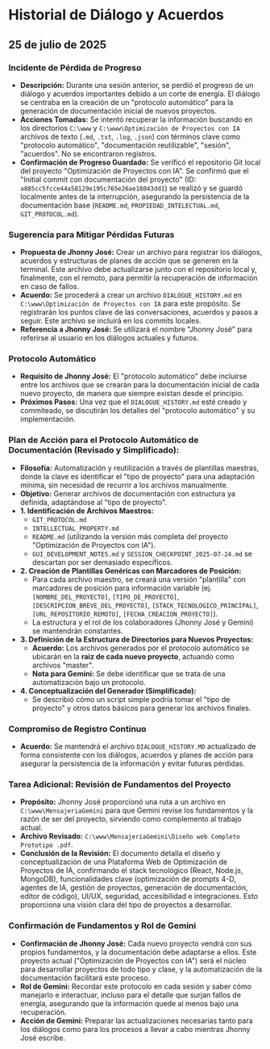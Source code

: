 # Historial de Diálogo y Acuerdos

## 25 de julio de 2025

### Incidente de Pérdida de Progreso
- **Descripción:** Durante una sesión anterior, se perdió el progreso de un diálogo y acuerdos importantes debido a un corte de energía. El diálogo se centraba en la creación de un "protocolo automático" para la generación de documentación inicial de nuevos proyectos.
- **Acciones Tomadas:** Se intentó recuperar la información buscando en los directorios `C:\www` y `C:\www\Optimización de Proyectos con IA` archivos de texto (`.md`, `.txt`, `.log`, `.json`) con términos clave como "protocolo automático", "documentación reutilizable", "sesión", "acuerdos". No se encontraron registros.
- **Confirmación de Progreso Guardado:** Se verificó el repositorio Git local del proyecto "Optimización de Proyectos con IA". Se confirmó que el "Initial commit con documentación del proyecto" (ID: `a885cc5fcce44a58129e195c765e26ae18043dd1`) se realizó y se guardó localmente antes de la interrupción, asegurando la persistencia de la documentación base (`README.md`, `PROPIEDAD_INTELECTUAL.md`, `GIT_PROTOCOL.md`).

### Sugerencia para Mitigar Pérdidas Futuras
- **Propuesta de Jhonny José:** Crear un archivo para registrar los diálogos, acuerdos y estructuras de planes de acción que se generen en la terminal. Este archivo debe actualizarse junto con el repositorio local y, finalmente, con el remoto, para permitir la recuperación de información en caso de fallos.
- **Acuerdo:** Se procederá a crear un archivo `DIALOGUE_HISTORY.md` en `C:\www\Optimización de Proyectos con IA` para este propósito. Se registrarán los puntos clave de las conversaciones, acuerdos y pasos a seguir. Este archivo se incluirá en los commits locales.
- **Referencia a Jhonny José:** Se utilizará el nombre "Jhonny José" para referirse al usuario en los diálogos actuales y futuros.

### Protocolo Automático
- **Requisito de Jhonny José:** El "protocolo automático" debe incluirse entre los archivos que se crearán para la documentación inicial de cada nuevo proyecto, de manera que siempre existan desde el principio.
- **Próximos Pasos:** Una vez que el `DIALOGUE_HISTORY.md` esté creado y commiteado, se discutirán los detalles del "protocolo automático" y su implementación.

### Plan de Acción para el Protocolo Automático de Documentación (Revisado y Simplificado):
- **Filosofía:** Automatización y reutilización a través de plantillas maestras, donde la clave es identificar el "tipo de proyecto" para una adaptación mínima, sin necesidad de recurrir a los archivos manualmente.
- **Objetivo:** Generar archivos de documentación con estructura ya definida, adaptándose al "tipo de proyecto".
- **1. Identificación de Archivos Maestros:**
    - `GIT_PROTOCOL.md`
    - `INTELLECTUAL_PROPERTY.md`
    - `README.md` (utilizando la versión más completa del proyecto "Optimización de Proyectos con IA").
    - `GUI_DEVELOPMENT_NOTES.md` y `SESSION_CHECKPOINT_2025-07-24.md` se descartan por ser demasiado específicos.
- **2. Creación de Plantillas Genéricas con Marcadores de Posición:**
    - Para cada archivo maestro, se creará una versión "plantilla" con marcadores de posición para información variable (ej. `[NOMBRE_DEL_PROYECTO]`, `[TIPO_DE_PROYECTO]`, `[DESCRIPCION_BREVE_DEL_PROYECTO]`, `[STACK_TECNOLOGICO_PRINCIPAL]`, `[URL_REPOSITORIO_REMOTO]`, `[FECHA_CREACION_PROYECTO]`).
    - La estructura y el rol de los colaboradores (Jhonny José y Gemini) se mantendrán constantes.
- **3. Definición de la Estructura de Directorios para Nuevos Proyectos:**
    - **Acuerdo:** Los archivos generados por el protocolo automático se ubicarán en la **raíz de cada nuevo proyecto**, actuando como archivos "master".
    - **Nota para Gemini:** Se debe identificar que se trata de una automatización bajo un protocolo.
- **4. Conceptualización del Generador (Simplificado):**
    - Se describió cómo un script simple podría tomar el "tipo de proyecto" y otros datos básicos para generar los archivos finales.

### Compromiso de Registro Continuo
- **Acuerdo:** Se mantendrá el archivo `DIALOGUE_HISTORY.MD` actualizado de forma consistente con los diálogos, acuerdos y planes de acción para asegurar la persistencia de la información y evitar futuras pérdidas.

### Tarea Adicional: Revisión de Fundamentos del Proyecto
- **Propósito:** Jhonny José proporcionó una ruta a un archivo en `C:\www\MensajeriaGemini` para que Gemini revise los fundamentos y la razón de ser del proyecto, sirviendo como complemento al trabajo actual.
- **Archivo Revisado:** `C:\www\MensajeriaGemini\Diseño web Completo Prototipo .pdf`.
- **Conclusión de la Revisión:** El documento detalla el diseño y conceptualización de una Plataforma Web de Optimización de Proyectos de IA, confirmando el stack tecnológico (React, Node.js, MongoDB), funcionalidades clave (optimización de prompts 4-D, agentes de IA, gestión de proyectos, generación de documentación, editor de código), UI/UX, seguridad, accesibilidad e integraciones. Esto proporciona una visión clara del tipo de proyectos a desarrollar.

### Confirmación de Fundamentos y Rol de Gemini
- **Confirmación de Jhonny José:** Cada nuevo proyecto vendrá con sus propios fundamentos, y la documentación debe adaptarse a ellos. Este proyecto actual ("Optimización de Proyectos con IA") será el núcleo para desarrollar proyectos de todo tipo y clase, y la automatización de la documentación facilitará este proceso.
- **Rol de Gemini:** Recordar este protocolo en cada sesión y saber cómo manejarlo e interactuar, incluso para el detalle que surjan fallos de energía, asegurando que la información quede al menos bajo una recuperación.
- **Acción de Gemini:** Preparar las actualizaciones necesarias tanto para los diálogos como para los procesos a llevar a cabo mientras Jhonny José escribe.